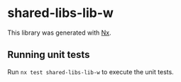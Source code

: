 # shared-libs-lib-w

This library was generated with [Nx](https://nx.dev).

## Running unit tests

Run `nx test shared-libs-lib-w` to execute the unit tests.
